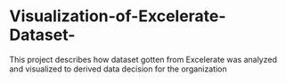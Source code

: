 # Visualization-of-Excelerate-Dataset-
This project describes how dataset gotten from Excelerate was analyzed and visualized to derived data decision for the organization
